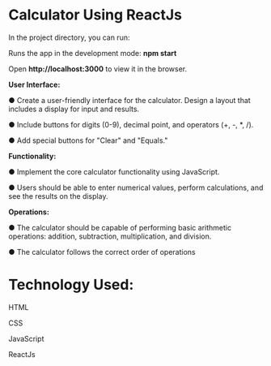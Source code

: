 # Calculator Using ReactJs
In the project directory, you can run:

Runs the app in the development mode: **npm start**

Open **http://localhost:3000** to view it in the browser.

**User Interface:**

● Create a user-friendly interface for the calculator. Design a layout that includes a display for input and results.

● Include buttons for digits (0-9), decimal point, and operators (+, -, *, /).

● Add special buttons for "Clear" and "Equals."

**Functionality:**

● Implement the core calculator functionality using JavaScript.

● Users should be able to enter numerical values, perform calculations, and see the results on the display.

**Operations:**

● The calculator should be capable of performing basic arithmetic operations: addition, subtraction, multiplication, and division.

● The calculator follows the correct order of operations



# Technology Used:

HTML

CSS

JavaScript

ReactJs

